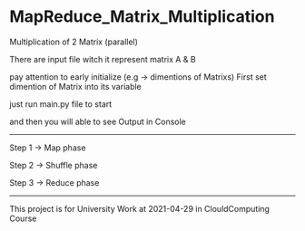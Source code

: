 # MapReduce_Matrix_Multiplication
Multiplication of 2 Matrix (parallel)


There are  input file witch it represent matrix A & B  


pay attention to early initialize (e.g -> dimentions of Matrixs)
  First set dimention of Matrix into its variable
  
  
just run main.py file to start


and then you will able to see Output in Console


------------------------------------------------------------------------------------
Step 1 -> Map phase

Step 2 -> Shuffle phase 

Step 3 -> Reduce phase 

-----------------------------------------------------------------------------------

This project is for University Work at 2021-04-29 in ClouldComputing Course


